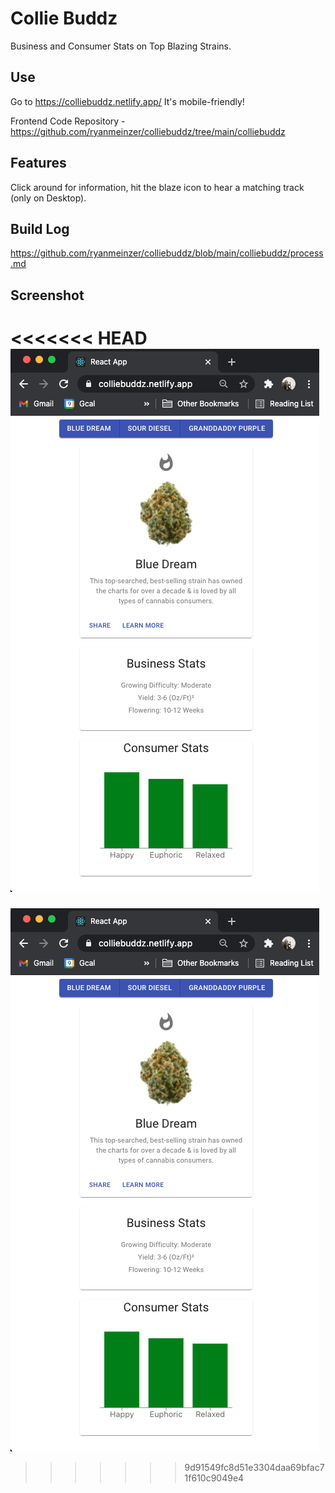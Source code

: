 # Collie Buddz

Business and Consumer Stats on Top Blazing Strains.

## Use

Go to https://colliebuddz.netlify.app/ It's mobile-friendly!

Frontend Code Repository - https://github.com/ryanmeinzer/colliebuddz/tree/main/colliebuddz

## Features

Click around for information, hit the blaze icon to hear a matching track (only on Desktop).

## Build Log

https://github.com/ryanmeinzer/colliebuddz/blob/main/colliebuddz/process.md

## Screenshot

<<<<<<< HEAD
![Collie Buddz Screenshot](https://github.com/ryanmeinzer/colliebuddz/blob/main/colliebuddz/colliebuddz-screenshot.png)
=======
![Collie Buddz Screenshot](https://github.com/ryanmeinzer/colliebuddz/blob/main/colliebuddz/colliebuddz-screenshot.png)
>>>>>>> 9d91549fc8d51e3304daa69bfac71f610c9049e4

